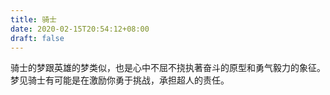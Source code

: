 ```yaml
---
title: 骑士
date: 2020-02-15T20:54:12+08:00
draft: false
---
```


骑士的梦跟英雄的梦类似，也是心中不屈不挠执著奋斗的原型和勇气毅力的象征。<br>
梦见骑士有可能是在激励你勇于挑战，承担超人的责任。<br>
